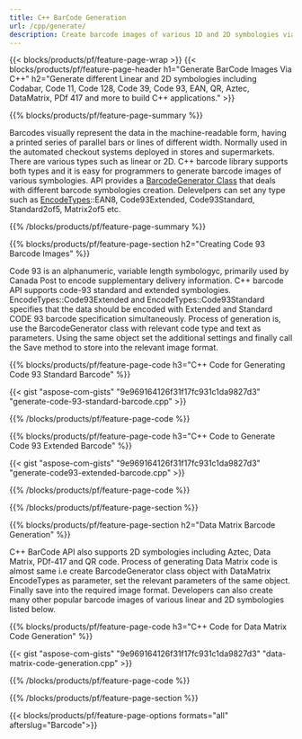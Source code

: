 ```yaml
---
title: C++ BarCode Generation
url: /cpp/generate/
description: Create barcode images of various 1D and 2D symbologies via C++ library
---
```


{{< blocks/products/pf/feature-page-wrap >}}
{{< blocks/products/pf/feature-page-header h1="Generate BarCode Images Via C++" h2="Generate different Linear and 2D symbologies including Codabar, Code 11, Code 128, Code 39, Code 93, EAN, QR, Aztec, DataMatrix, PDf 417 and more to build C++ applications." >}}

{{% blocks/products/pf/feature-page-summary %}}

Barcodes visually represent the data in the machine-readable form, having a printed series of parallel bars or lines of different width. Normally used in the automated checkout systems deployed in stores and supermarkets. There are various types such as linear or 2D. C++ barcode library supports both types and it is easy for programmers to generate barcode images of various symbologies. API provides a [BarcodeGenerator Class](https://apireference.aspose.com/barcode/cpp/class/aspose.bar_code.generation.barcode_generator) that deals with different barcode symbologies creation. Delevelpers can set any type such as [EncodeTypes](https://apireference.aspose.com/barcode/cpp/class/aspose.bar_code.generation.encode_types)::EAN8, Code93Extended, Code93Standard, Standard2of5, Matrix2of5 etc. 

{{% /blocks/products/pf/feature-page-summary  %}}

{{% blocks/products/pf/feature-page-section  h2="Creating Code 93 Barcode Images" %}}

Code 93 is an alphanumeric, variable length symbologyc, primarily used by Canada Post to encode supplementary delivery information. C++ barcode API supports code-93 standard and extended symbologies. EncodeTypes::Code93Extended and EncodeTypes::Code93Standard specifies that the data should be encoded with Extended and Standard CODE 93 barcode specification simultaneously. Process of generation is, use the BarcodeGenerator class with relevant code type and text as parameters. Using the same object set the additional settings and finally call the Save method to store into the relevant image format.  


{{% blocks/products/pf/feature-page-code h3="C++ Code for Generating Code 93 Standard Barcode" %}}

{{< gist "aspose-com-gists" "9e969164126f31f17fc931c1da9827d3" "generate-code-93-standard-barcode.cpp" >}}

{{% /blocks/products/pf/feature-page-code  %}}

{{% blocks/products/pf/feature-page-code h3="C++ Code to Generate Code 93 Extended Barcode" %}}

{{< gist "aspose-com-gists" "9e969164126f31f17fc931c1da9827d3" "generate-code93-extended-barcode.cpp" >}}

{{% /blocks/products/pf/feature-page-code  %}}

{{% /blocks/products/pf/feature-page-section %}}

{{% blocks/products/pf/feature-page-section  h2="Data Matrix Barcode Generation" %}}

C++ BarCode API also supports 2D symbologies including Aztec, Data Matrix, PDf-417 and QR code. Process of generating Data Matrix code is almost same i.e create BarcodeGenerator class object with DataMatrix EncodeTypes as parameter, set the relevant parameters of the same object. Finally save into the required image format. Developers can also create many other popular barcode images of various linear and 2D symbologies listed below. 
 

{{% blocks/products/pf/feature-page-code h3="C++ Code for Data Matrix Code Generation" %}}

{{< gist "aspose-com-gists" "9e969164126f31f17fc931c1da9827d3" "data-matrix-code-generation.cpp" >}}

{{% /blocks/products/pf/feature-page-code  %}}

{{% /blocks/products/pf/feature-page-section %}}

{{< blocks/products/pf/feature-page-options formats="all" afterslug="Barcode">}}